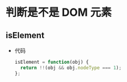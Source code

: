 # 判断是不是 DOM 元素

## isElement

- 代码

    ```js
    isElement = function(obj) {
      return !!(obj && obj.nodeType === 1);
    };
    ```
